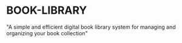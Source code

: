 # BOOK-LIBRARY
"A simple and efficient digital book library system for managing and organizing your book collection"
